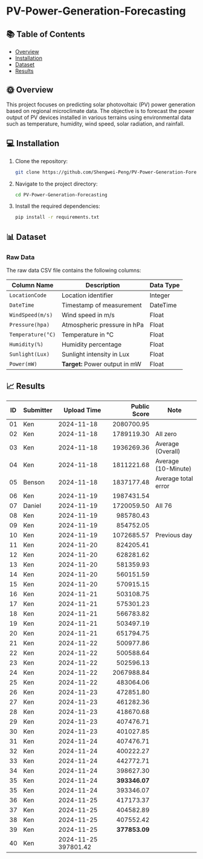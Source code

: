 # PV-Power-Generation-Forecasting

## 📚 Table of Contents
- [Overview](#Overview)
- [Installation](#Installation)
- [Dataset](#Dataset)
- [Results](#Results)

## 🌞 Overview
This project focuses on predicting solar photovoltaic (PV) power generation based on regional microclimate data. The objective is to forecast the power output of PV devices installed in various terrains using environmental data such as temperature, humidity, wind speed, solar radiation, and rainfall.

## 💻 Installation
1. Clone the repository:
    ```sh
    git clone https://github.com/Shengwei-Peng/PV-Power-Generation-Forecasting.git
    ```
2. Navigate to the project directory:
    ```sh
    cd PV-Power-Generation-Forecasting
    ```
3. Install the required dependencies:
    ```sh
    pip install -r requirements.txt
    ```

## 📊 Dataset
### Raw Data
The raw data CSV file contains the following columns:

| **Column Name**       | **Description**                                  | **Data Type** |
| --------------------- | ------------------------------------------------ | ------------- |
| `LocationCode`        | Location identifier                              | Integer       |
| `DateTime`            | Timestamp of measurement                         | DateTime      |
| `WindSpeed(m/s)`      | Wind speed in m/s                                | Float         |
| `Pressure(hpa)`       | Atmospheric pressure in hPa                      | Float         |
| `Temperature(°C)`     | Temperature in °C                                | Float         |
| `Humidity(%)`         | Humidity percentage                              | Float         |
| `Sunlight(Lux)`       | Sunlight intensity in Lux                        | Float         |
| `Power(mW)`           | **Target:** Power output in mW                   | Float         |

## 📈 Results

| ID  | Submitter | Upload Time |  Public Score | Note                |
| --- | --------- | ----------- | -------------:| ------------------- |
| 01  | Ken       | 2024-11-18  |    2080700.95 |                     |
| 02  | Ken       | 2024-11-18  |    1789119.30 | All zero            |
| 03  | Ken       | 2024-11-18  |    1936269.36 | Average (Overall)   |
| 04  | Ken       | 2024-11-18  |    1811221.68 | Average (10-Minute) |
| 05  | Benson    | 2024-11-18  |    1837177.48 | Average total error |
| 06  | Ken       | 2024-11-19  |    1987431.54 |                     |
| 07  | Daniel    | 2024-11-19  |    1720059.50 | All 76              |
| 08  | Ken       | 2024-11-19  |     985780.43 |                     |
| 09  | Ken       | 2024-11-19  |     854752.05 |                     |
| 10  | Ken       | 2024-11-19  |    1072685.57 | Previous day        |
| 11  | Ken       | 2024-11-20  |     824205.41 |                     |
| 12  | Ken       | 2024-11-20  |     628281.62 |                     |
| 13  | Ken       | 2024-11-20  |     581359.93 |                     |
| 14  | Ken       | 2024-11-20  |     560151.59 |                     |
| 15  | Ken       | 2024-11-20  |     570915.15 |                     |
| 16  | Ken       | 2024-11-21  |     503108.75 |                     |
| 17  | Ken       | 2024-11-21  |     575301.23 |                     |
| 18  | Ken       | 2024-11-21  |     566783.82 |                     |
| 19  | Ken       | 2024-11-21  |     503497.19 |                     |
| 20  | Ken       | 2024-11-21  |     651794.75 |                     |
| 21  | Ken       | 2024-11-22  |     500977.86 |                     |
| 22  | Ken       | 2024-11-22  |     500588.64 |                     |
| 23  | Ken       | 2024-11-22  |     502596.13 |                     |
| 24  | Ken       | 2024-11-22  |    2067988.84 |                     |
| 25  | Ken       | 2024-11-22  |     483064.06 |                     |
| 26  | Ken       | 2024-11-23  |     472851.80 |                     |
| 27  | Ken       | 2024-11-23  |     461282.36 |                     |
| 28  | Ken       | 2024-11-23  |     418670.68 |                     |
| 29  | Ken       | 2024-11-23  |     407476.71 |                     |
| 30  | Ken       | 2024-11-23  |     401027.85 |                     |
| 31  | Ken       | 2024-11-24  |     407476.71 |                     |
| 32  | Ken       | 2024-11-24  |     400222.27 |                     |
| 33  | Ken       | 2024-11-24  |     442772.71 |                     |
| 34  | Ken       | 2024-11-24  |     398627.30 |                     |
| 35  | Ken       | 2024-11-24  | **393346.07**	|                     |
| 35  | Ken       | 2024-11-24  |     393346.07	|                     |
| 36  | Ken       | 2024-11-25  |     417173.37 |                     |
| 37  | Ken       | 2024-11-25  |     404582.89 |                     |
| 38  | Ken       | 2024-11-25  |     407552.42	|                     |
| 39  | Ken       | 2024-11-25  | **377853.09**	|                     |
| 40  | Ken       | 2024-11-25        397801.42 |                     |